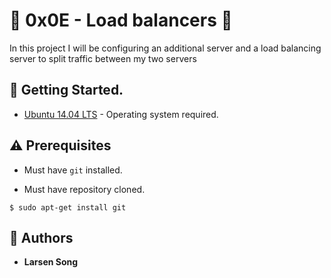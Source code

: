 # :shell: 0x0E - Load balancers :shell:


In this project I will be configuring an additional server and a load balancing server to split traffic between my two servers

## :running: Getting Started.


* [Ubuntu 14.04 LTS](http://releases.ubuntu.com/14.04/) - Operating system required.

## :warning: Prerequisites


* Must have `git` installed.

* Must have repository cloned.

```
$ sudo apt-get install git
```

## :blue_book: Authors
* **Larsen Song**
